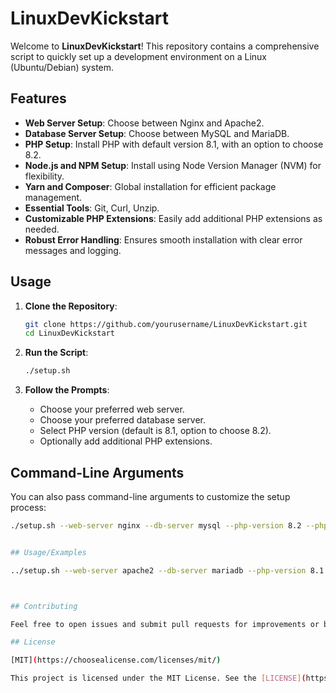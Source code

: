 
# LinuxDevKickstart

Welcome to **LinuxDevKickstart**! This repository contains a comprehensive script to quickly set up a development environment on a Linux (Ubuntu/Debian) system.

## Features

- **Web Server Setup**: Choose between Nginx and Apache2.
- **Database Server Setup**: Choose between MySQL and MariaDB.
- **PHP Setup**: Install PHP with default version 8.1, with an option to choose 8.2.
- **Node.js and NPM Setup**: Install using Node Version Manager (NVM) for flexibility.
- **Yarn and Composer**: Global installation for efficient package management.
- **Essential Tools**: Git, Curl, Unzip.
- **Customizable PHP Extensions**: Easily add additional PHP extensions as needed.
- **Robust Error Handling**: Ensures smooth installation with clear error messages and logging.

## Usage

1. **Clone the Repository**:
    ```sh
    git clone https://github.com/yourusername/LinuxDevKickstart.git
    cd LinuxDevKickstart
    ```

2. **Run the Script**:
    ```sh
    ./setup.sh
    ```

3. **Follow the Prompts**:
    - Choose your preferred web server.
    - Choose your preferred database server.
    - Select PHP version (default is 8.1, option to choose 8.2).
    - Optionally add additional PHP extensions.

## Command-Line Arguments

You can also pass command-line arguments to customize the setup process:

```sh
./setup.sh --web-server nginx --db-server mysql --php-version 8.2 --php-extensions curl,gd --install-dir /usr/local/bin --log-file setup.log


## Usage/Examples

../setup.sh --web-server apache2 --db-server mariadb --php-version 8.1 --php-extensions mbstring,xml,zip --install-dir /usr/local/bin --log-file setup.log



## Contributing

Feel free to open issues and submit pull requests for improvements or bug fixes. Contributions are always welcome!

## License

[MIT](https://choosealicense.com/licenses/mit/)

This project is licensed under the MIT License. See the [LICENSE](https://choosealicense.com/licenses/mit/) file for details.